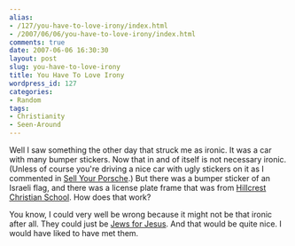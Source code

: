 ```yaml
---
alias:
- /127/you-have-to-love-irony/index.html
- /2007/06/06/you-have-to-love-irony/index.html
comments: true
date: 2007-06-06 16:30:30
layout: post
slug: you-have-to-love-irony
title: You Have To Love Irony
wordpress_id: 127
categories:
- Random
tags:
- Christianity
- Seen-Around
---
```


Well I saw something the other day that struck me as ironic.  It was a car with many bumper stickers.  Now that in and of itself is not necessary ironic.  (Unless of course you're driving a nice car with ugly stickers on it as I commented in [Sell Your Porsche](http://www.goingthewongway.com/2007/01/11/sell-your-porsche/).)  But there was a bumper sticker of an Israeli flag, and there was a license plate frame that was from [Hillcrest Christian School](http://www.hillcrestcs.org/).  How does that work?  

You know, I could very well be wrong because it might not be that ironic after all.  They could just be [Jews for Jesus](http://www.jewsforjesus.org/).  And that would be quite nice.  I would have liked to have met them.
